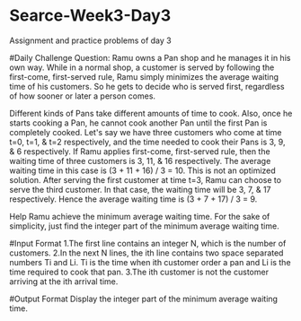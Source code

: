 # Searce-Week3-Day3
Assignment and practice problems of day 3

#Daily Challenge Question:
Ramu owns a Pan shop and he manages it in his own way. While in a normal shop, a customer is served by following the first-come, first-served rule, Ramu simply minimizes the average waiting time of his customers. So he gets to decide who is served first, regardless of how sooner or later a person comes.

Different kinds of Pans take different amounts of time to cook. Also, once he starts cooking a Pan, he cannot cook another Pan until the first Pan is completely cooked. Let's say we have three customers who come at time t=0, t=1, & t=2 respectively, and the time needed to cook their Pans is 3, 9, & 6 respectively. If Ramu applies first-come, first-served rule, then the waiting time of three customers is 3, 11, & 16 respectively. The average waiting time in this case is (3 + 11 + 16) / 3 = 10. This is not an optimized solution. After serving the first customer at time t=3, Ramu can choose to serve the third customer. In that case, the waiting time will be 3, 7, & 17 respectively. Hence the average waiting time is (3 + 7 + 17) / 3 = 9.

Help Ramu achieve the minimum average waiting time. For the sake of simplicity, just find the integer part of the minimum average waiting time.

   #Input Format
   1.The first line contains an integer N, which is the number of customers.
   2.In the next N lines, the ith line contains two space separated numbers Ti and Li. Ti is the time when ith customer order a pan and Li is the time required to cook that pan.
   3.The  ith customer is not the customer arriving at the  ith arrival time. 

   #Output Format
   Display the integer part of the minimum average waiting time.
